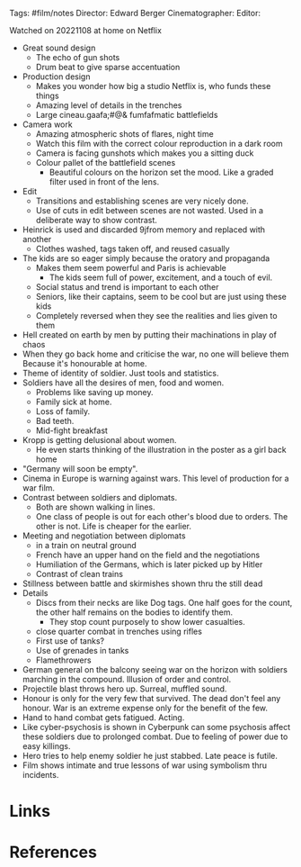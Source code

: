 Tags: #film/notes 
Director: Edward Berger 
Cinematographer: 
Editor:


Watched on 20221108 at home on Netflix

- Great sound design
	- The echo of gun shots
	- Drum beat to give sparse accentuation
- Production design
	- Makes you wonder how big a studio Netflix is, who funds these things
	- Amazing level of details in the trenches 
	- Large cineau.gaafa;#@& fumfafmatic battlefields 
- Camera work
	- Amazing atmospheric shots of flares, night time
	- Watch this film with the correct colour reproduction in a dark room
	- Camera is facing gunshots which makes you a sitting duck
	- Colour pallet of the battlefield scenes
		- Beautiful colours on the horizon set the mood. Like a graded filter used in front of the lens. 
- Edit
	- Transitions and establishing scenes are very nicely done. 
	- Use of cuts in edit between scenes are not wasted. Used in a deliberate way to show contrast. 
- Heinrick is used and discarded 9jfrom memory and replaced with another
	- Clothes washed, tags taken off, and reused casually
- The kids are so eager simply because the oratory and propaganda
	- Makes them seem powerful and Paris is achievable
		- The kids seem full of power, excitement, and a touch of evil.
	- Social status and trend is important to each other
	- Seniors, like their captains, seem to be cool but are just using these kids
	- Completely reversed when they see the realities and lies given to them
- Hell created on earth by men by putting their machinations in play of  chaos
- When they go back home and criticise the war, no one will believe them  Because it's honourable at home. 
- Theme of identity of soldier. Just tools and statistics. 
- Soldiers have all the desires of men, food and women. 
	- Problems like saving up money.
	- Family sick at home.
	- Loss of family.
	- Bad teeth.
	- Mid-fight breakfast 
- Kropp is getting delusional about women. 
	- He even starts thinking of the illustration in the poster as a girl back home
- "Germany will soon be empty".
- Cinema in Europe is warning against wars. This level of production for a war film. 
- Contrast between soldiers and diplomats.
	- Both are shown walking in lines.
	- One class of people is out for each other's blood due to orders. The other is not. Life is cheaper for the earlier. 
- Meeting and negotiation between diplomats 
	- in a train on neutral ground
	- French have an upper hand on the field and the negotiations 
	- Humiliation of the Germans, which is later picked up by Hitler 
	- Contrast of clean trains 
- Stillness between battle and skirmishes shown thru the still dead 
- Details
	- Discs from their necks are like Dog tags. One half goes for the count, the other half remains on the bodies to identify them.
		- They stop count purposely to show lower casualties.
	- close quarter combat in trenches using rifles 
	- First use of tanks?
	- Use of grenades in tanks 
	- Flamethrowers 
- German general on the balcony seeing war on the horizon with soldiers marching in the compound. Illusion of order and control. 
- Projectile blast throws hero up. Surreal, muffled sound. 
- Honour is only for the very few that survived. The dead don't feel any honour. War is an extreme expense only for the benefit of the few. 
- Hand to hand combat gets fatigued. Acting. 
- Like cyber-psychosis is shown in Cyberpunk can some psychosis affect these soldiers due to prolonged combat. Due to feeling of power due to easy killings. 
- Hero tries to help enemy soldier he just stabbed. Late peace is futile. 
- Film shows intimate and true lessons of war using symbolism thru incidents. 

# Links

# References